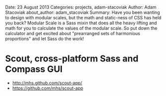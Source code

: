 Date: 23 August 2013
Categories: projects, adam-stacoviak
Author: Adam Stacoviak
about_author: adam_stacoviak
Summary: Have you been wanting to design with modular scales, but the math and static-ness of CSS has held you back? Modular Scale is a Sass mixin that does all the heavy lifting and math for you to calculate the values of the modular scale. So put down the calculator and get excited about "prearranged sets of harmonious proportions" and let Sass do the work!

# Scout, cross-platform Sass and Compass GUI

* http://mhs.github.com/scout-app/
* https://github.com/mhs/scout-app